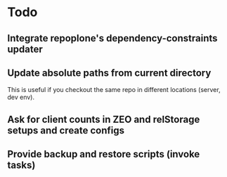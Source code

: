 # Todo

## Integrate repoplone's dependency-constraints updater

## Update absolute paths from current directory

This is useful if you checkout the same repo in different locations (server, dev env).

## Ask for client counts in ZEO and relStorage setups and create configs

## Provide backup and restore scripts (invoke tasks)
